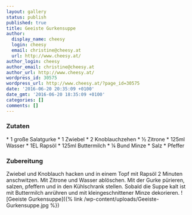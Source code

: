 ```yaml
---
layout: gallery
status: publish
published: true
title: Geeiste Gurkensuppe
author:
  display_name: cheesy
  login: cheesy
  email: christine@cheesy.at
  url: http://www.cheesy.at/
author_login: cheesy
author_email: christine@cheesy.at
author_url: http://www.cheesy.at/
wordpress_id: 30575
wordpress_url: http://www.cheesy.at/?page_id=30575
date: '2016-06-20 20:35:09 +0100'
date_gmt: '2016-06-20 18:35:09 +0100'
categories: []
comments: []
---
```

### Zutaten
\* 1 große Salatgurke
\* 1 Zwiebel
\* 2 Knoblauchzehen
\* ½ Zitrone
\* 125ml Wasser
\* 1EL Rapsöl
\* 125ml Buttermilch
\* ¼ Bund Minze
\* Salz
\* Pfeffer
### Zubereitung
Zwiebel und Knoblauch hacken und in einem Topf mit Rapsöl 2 Minuten anschwitzen. Mit Zitrone und Wasser ablöschen. Mit der Gurke pürieren, salzen, pfeffern und in den Kühlschrank stellen. Sobald die Suppe kalt ist mit Buttermilch anrühren und mit kleingeschnittener Minze dekorieren.
![Geeiste Gurkensuppe]({% link /wp-content/uploads/Geeiste-Gurkensuppe.jpg %})
